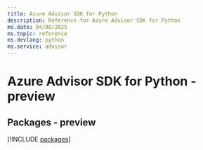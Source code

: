 ```yaml
---
title: Azure Advisor SDK for Python
description: Reference for Azure Advisor SDK for Python
ms.date: 04/08/2025
ms.topic: reference
ms.devlang: python
ms.service: advisor
---
```

# Azure Advisor SDK for Python - preview
## Packages - preview
[!INCLUDE [packages](advisor-index.md)]